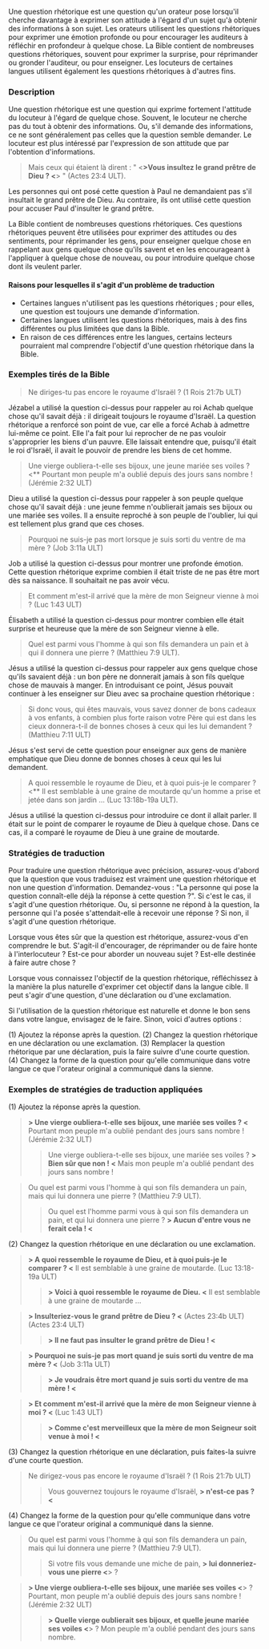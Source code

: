 Une question rhétorique est une question qu'un orateur pose lorsqu'il cherche davantage à exprimer son attitude à l'égard d'un sujet qu'à obtenir des informations à son sujet. Les orateurs utilisent les questions rhétoriques pour exprimer une émotion profonde ou pour encourager les auditeurs à réfléchir en profondeur à quelque chose. La Bible contient de nombreuses questions rhétoriques, souvent pour exprimer la surprise, pour réprimander ou gronder l'auditeur, ou pour enseigner. Les locuteurs de certaines langues utilisent également les questions rhétoriques à d'autres fins.

### Description

Une question rhétorique est une question qui exprime fortement l'attitude du locuteur à l'égard de quelque chose. Souvent, le locuteur ne cherche pas du tout à obtenir des informations. Ou, s'il demande des informations, ce ne sont généralement pas celles que la question semble demander. Le locuteur est plus intéressé par l'expression de son attitude que par l'obtention d'informations.

> Mais ceux qui étaient là dirent : " <**>Vous insultez le grand prêtre de Dieu ? <**> " (Actes 23:4 ULT).

Les personnes qui ont posé cette question à Paul ne demandaient pas s'il insultait le grand prêtre de Dieu. Au contraire, ils ont utilisé cette question pour accuser Paul d'insulter le grand prêtre.

La Bible contient de nombreuses questions rhétoriques. Ces questions rhétoriques peuvent être utilisées pour exprimer des attitudes ou des sentiments, pour réprimander les gens, pour enseigner quelque chose en rappelant aux gens quelque chose qu'ils savent et en les encourageant à l'appliquer à quelque chose de nouveau, ou pour introduire quelque chose dont ils veulent parler.

#### Raisons pour lesquelles il s'agit d'un problème de traduction

* Certaines langues n'utilisent pas les questions rhétoriques ; pour elles, une question est toujours une demande d'information.
* Certaines langues utilisent les questions rhétoriques, mais à des fins différentes ou plus limitées que dans la Bible.
* En raison de ces différences entre les langues, certains lecteurs pourraient mal comprendre l'objectif d'une question rhétorique dans la Bible.

### Exemples tirés de la Bible

> Ne diriges-tu pas encore le royaume d'Israël ? (1 Rois 21:7b ULT)

Jézabel a utilisé la question ci-dessus pour rappeler au roi Achab quelque chose qu'il savait déjà : il dirigeait toujours le royaume d'Israël. La question rhétorique a renforcé son point de vue, car elle a forcé Achab à admettre lui-même ce point. Elle l'a fait pour lui reprocher de ne pas vouloir s'approprier les biens d'un pauvre. Elle laissait entendre que, puisqu'il était le roi d'Israël, il avait le pouvoir de prendre les biens de cet homme.

> Une vierge oubliera-t-elle ses bijoux, une jeune mariée ses voiles ? <** Pourtant mon peuple m'a oublié depuis des jours sans nombre ! (Jérémie 2:32 ULT)

Dieu a utilisé la question ci-dessus pour rappeler à son peuple quelque chose qu'il savait déjà : une jeune femme n'oublierait jamais ses bijoux ou une mariée ses voiles. Il a ensuite reproché à son peuple de l'oublier, lui qui est tellement plus grand que ces choses.

> Pourquoi ne suis-je pas mort lorsque je suis sorti du ventre de ma mère ? (Job 3:11a ULT)

Job a utilisé la question ci-dessus pour montrer une profonde émotion. Cette question rhétorique exprime combien il était triste de ne pas être mort dès sa naissance. Il souhaitait ne pas avoir vécu.

> Et comment m'est-il arrivé que la mère de mon Seigneur vienne à moi ? (Luc 1:43 ULT)

Élisabeth a utilisé la question ci-dessus pour montrer combien elle était surprise et heureuse que la mère de son Seigneur vienne à elle.

> Quel est parmi vous l'homme à qui son fils demandera un pain et à qui il donnera une pierre ? (Matthieu 7:9 ULT).

Jésus a utilisé la question ci-dessus pour rappeler aux gens quelque chose qu'ils savaient déjà : un bon père ne donnerait jamais à son fils quelque chose de mauvais à manger. En introduisant ce point, Jésus pouvait continuer à les enseigner sur Dieu avec sa prochaine question rhétorique :

> Si donc vous, qui êtes mauvais, vous savez donner de bons cadeaux à vos enfants, à combien plus forte raison votre Père qui est dans les cieux donnera-t-il de bonnes choses à ceux qui les lui demandent ? (Matthieu 7:11 ULT)

Jésus s'est servi de cette question pour enseigner aux gens de manière emphatique que Dieu donne de bonnes choses à ceux qui les lui demandent.

> A quoi ressemble le royaume de Dieu, et à quoi puis-je le comparer ? <** Il est semblable à une graine de moutarde qu'un homme a prise et jetée dans son jardin ... (Luc 13:18b-19a ULT).

Jésus a utilisé la question ci-dessus pour introduire ce dont il allait parler. Il était sur le point de comparer le royaume de Dieu à quelque chose. Dans ce cas, il a comparé le royaume de Dieu à une graine de moutarde.

### Stratégies de traduction

Pour traduire une question rhétorique avec précision, assurez-vous d'abord que la question que vous traduisez est vraiment une question rhétorique et non une question d'information. Demandez-vous : "La personne qui pose la question connaît-elle déjà la réponse à cette question ?". Si c'est le cas, il s'agit d'une question rhétorique. Ou, si personne ne répond à la question, la personne qui l'a posée s'attendait-elle à recevoir une réponse ? Si non, il s'agit d'une question rhétorique.

Lorsque vous êtes sûr que la question est rhétorique, assurez-vous d'en comprendre le but. S'agit-il d'encourager, de réprimander ou de faire honte à l'interlocuteur ? Est-ce pour aborder un nouveau sujet ? Est-elle destinée à faire autre chose ?

Lorsque vous connaissez l'objectif de la question rhétorique, réfléchissez à la manière la plus naturelle d'exprimer cet objectif dans la langue cible. Il peut s'agir d'une question, d'une déclaration ou d'une exclamation.

Si l'utilisation de la question rhétorique est naturelle et donne le bon sens dans votre langue, envisagez de le faire. Sinon, voici d'autres options :

(1) Ajoutez la réponse après la question.
(2) Changez la question rhétorique en une déclaration ou une exclamation.
(3) Remplacer la question rhétorique par une déclaration, puis la faire suivre d'une courte question.
(4) Changez la forme de la question pour qu'elle communique dans votre langue ce que l'orateur original a communiqué dans la sienne.

### Exemples de stratégies de traduction appliquées

(1) Ajoutez la réponse après la question.

> **> Une vierge oubliera-t-elle ses bijoux, une mariée ses voiles ? <** Pourtant mon peuple m'a oublié pendant des jours sans nombre ! (Jérémie 2:32 ULT)
> > Une vierge oubliera-t-elle ses bijoux, une mariée ses voiles ? **> Bien sûr que non ! <** Mais mon peuple m'a oublié pendant des jours sans nombre !

> Ou quel est parmi vous l'homme à qui son fils demandera un pain, mais qui lui donnera une pierre ? (Matthieu 7:9 ULT).
> > Ou quel est l'homme parmi vous à qui son fils demandera un pain, et qui lui donnera une pierre ? **> Aucun d'entre vous ne ferait cela ! <**

(2) Changez la question rhétorique en une déclaration ou une exclamation.

> **> A quoi ressemble le royaume de Dieu, et à quoi puis-je le comparer ? <** Il est semblable à une graine de moutarde. (Luc 13:18-19a ULT)
> > **> Voici à quoi ressemble le royaume de Dieu. <** Il est semblable à une graine de moutarde ...

> **> Insulteriez-vous le grand prêtre de Dieu ? <** (Actes 23:4b ULT) (Actes 23:4 ULT)
> > **> Il ne faut pas insulter le grand prêtre de Dieu ! <**

> **> Pourquoi ne suis-je pas mort quand je suis sorti du ventre de ma mère ? <** (Job 3:11a ULT)
> > **> Je voudrais être mort quand je suis sorti du ventre de ma mère ! <**

> **> Et comment m'est-il arrivé que la mère de mon Seigneur vienne à moi ? <** (Luc 1:43 ULT)
> > **> Comme c'est merveilleux que la mère de mon Seigneur soit venue à moi ! <**

(3) Changez la question rhétorique en une déclaration, puis faites-la suivre d'une courte question.

> Ne dirigez-vous pas encore le royaume d'Israël ? (1 Rois 21:7b ULT)
> > Vous gouvernez toujours le royaume d'Israël, **> n'est-ce pas ? <**

(4) Changez la forme de la question pour qu'elle communique dans votre langue ce que l'orateur original a communiqué dans la sienne.

> Ou quel est parmi vous l'homme à qui son fils demandera un pain, mais qui lui donnera une pierre ? (Matthieu 7:9 ULT).
> > Si votre fils vous demande une miche de pain, **> lui donneriez-vous une pierre <**> ?

> **> Une vierge oubliera-t-elle ses bijoux, une mariée ses voiles <**> ? Pourtant, mon peuple m'a oublié depuis des jours sans nombre ! (Jérémie 2:32 ULT)
> > **> Quelle vierge oublierait ses bijoux, et quelle jeune mariée ses voiles <**> ? Mon peuple m'a oublié pendant des jours sans nombre.

